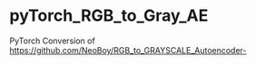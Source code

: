 # pyTorch_RGB_to_Gray_AE
PyTorch Conversion of https://github.com/NeoBoy/RGB_to_GRAYSCALE_Autoencoder-
